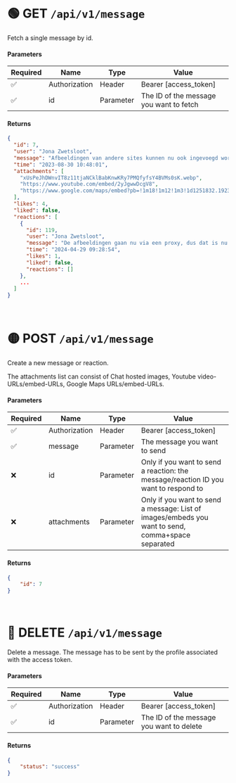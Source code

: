 # 🟢 GET `/api/v1/message`
Fetch a single message by id.

#### Parameters
| Required | Name | Type | Value |
|----------|------|------|-------|
| ✅ | Authorization | Header | Bearer [access_token] |
| ✅ | id | Parameter | The ID of the message you want to fetch |

#### Returns
```json
{
  "id": 7,
  "user": "Jona Zwetsloot",
  "message": "Afbeeldingen van andere sites kunnen nu ook ingevoegd worden!",
  "time": "2023-08-30 10:48:01",
  "attachments": [
    "xUsPeJhDWnvIT8z11tjaNCklBabKnwKRy7PMQfyfsY4BVMs0sK.webp",
    "https://www.youtube.com/embed/2yJgwwDcgV8",
    "https://www.google.com/maps/embed?pb=!1m18!1m12!1m3!1d1251832.192339737!2d3.9605096163551985!3d52.20732461079114!2m3!1f0!2f0!3f0!3m2!1i1024!2i768!4f13.1!3m3!1m2!1s0x47c609c3db87e4bb%3A0xb3a175ceffbd0a9f!2sNederland!5e0!3m2!1snl!2snl!4v1725636130668!5m2!1snl!2snl"
  ],
  "likes": 4,
  "liked": false,
  "reactions": [
    {
      "id": 119,
      "user": "Jona Zwetsloot",
      "message": "De afbeeldingen gaan nu via een proxy, dus dat is nu wat privacyvriendelijker. ",
      "time": "2024-04-29 09:28:54",
      "likes": 1,
      "liked": false,
      "reactions": []
    },
    ...
  ]
}
```

<br>

# 🟡 POST `/api/v1/message`
Create a new message or reaction.

The attachments list can consist of Chat hosted images, Youtube video-URLs/embed-URLs, Google Maps URLs/embed-URLs.

#### Parameters
| Required | Name | Type | Value |
|----------|------|------|-------|
| ✅ | Authorization | Header | Bearer [access_token] |
| ✅ | message | Parameter | The message you want to send |
| ❌ | id | Parameter | Only if you want to send a reaction: the message/reaction ID you want to respond to |
| ❌ | attachments | Parameter | Only if you want to send a message: List of images/embeds you want to send, comma+space separated |

#### Returns
```json
{
    "id": 7
}
```

<br>

# 🔴 DELETE `/api/v1/message`
Delete a message. The message has to be sent by the profile associated with the access token.

#### Parameters
| Required | Name | Type | Value |
|----------|------|------|-------|
| ✅ | Authorization | Header | Bearer [access_token] |
| ✅ | id | Parameter | The ID of the message you want to delete |

#### Returns
```json
{
    "status": "success"
}
```